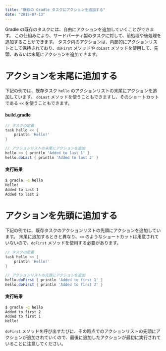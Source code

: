 ```yaml
---
title: "既存の Gradle タスクにアクションを追加する"
date: "2015-07-13"
---
```


Gradle の既存のタスクには、自由にアクションを追加していくことができます。
この仕組みにより、サードパーティ製のタスクに対して、前処理や後処理を追加することができます。
タスク内のアクションは、内部的にアクションリストとして保持されており、`doFirst` メソッドや `doLast` メソッドを使用して、先頭、あるいは末尾にアクションを追加できます。

アクションを末尾に追加する
===

下記の例では、既存タスク `hello` のアクションリストの末尾にアクションを追加しています。
`doLast` メソッドを使うこともできますし、そのショートカットである `<<` を使うこともできます。

#### build.gradle
```groovy
// タスクの定義
task hello << {
    println 'Hello!'
}

// アクションリストの末尾にアクションを追加
hello << { println 'Added to last 1' }
hello.doLast { println 'Added to last 2' }
```

#### 実行結果
```sh
$ gradle -q hello
Hello!
Added to last 1
Added to last 2
```

アクションを先頭に追加する
===

下記の例では、既存タスクのアクションリストの先頭にアクションを追加しています。
末尾に追加するときと異なり、`<<` のようなショートカットは用意されていないので、`doFirst` メソッドを使用する必要があります。

```groovy
// タスクの定義
task hello << {
    println 'Hello!'
}

// アクションリストの先頭にアクションを追加
hello.doFirst { println 'Added to first 1' }
hello.doFirst { println 'Added to first 2' }
```

#### 実行結果
```sh
$ gradle -q hello
Added to first 2
Added to first 1
Hello!
```

`doFirst` メソッドを呼び出すたびに、その時点でのアクションリストの先頭にアクションが追加されていくので、最後に追加したアクションが最初に実行されていることに注意してください。

